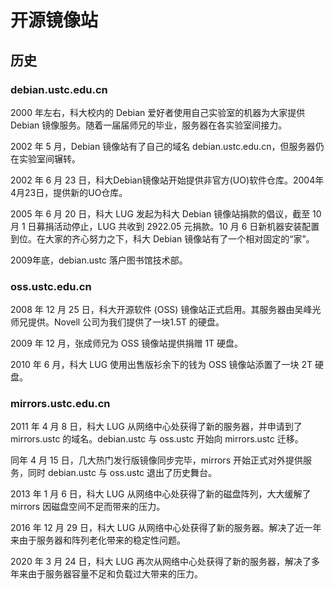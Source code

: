 # 开源镜像站

## 历史

### debian.ustc.edu.cn

2000 年左右，科大校内的 Debian 爱好者使用自己实验室的机器为大家提供 Debian 镜像服务。随着一届届师兄的毕业，服务器在各实验室间接力。

2002 年 5 月，Debian 镜像站有了自己的域名 debian.ustc.edu.cn，但服务器仍在实验室间辗转。

2002 年 6 月 23 日，科大Debian镜像站开始提供非官方(UO)软件仓库。2004年4月23日，提供新的UO仓库。

2005 年 6 月 20 日，科大 LUG 发起为科大 Debian 镜像站捐款的倡议，截至 10 月 1 日募捐活动停止，LUG 共收到 2922.05 元捐款。10 月 6 日新机器安装配置到位。在大家的齐心努力之下，科大 Debian 镜像站有了一个相对固定的“家”。

2009年底，debian.ustc 落户图书馆技术部。

### oss.ustc.edu.cn

2008 年 12 月 25 日，科大开源软件 (OSS) 镜像站正式启用。其服务器由吴峰光师兄提供。Novell 公司为我们提供了一块1.5T 的硬盘。

2009 年 12 月，张成师兄为 OSS 镜像站提供捐赠 1T 硬盘。

2010 年 6 月，科大 LUG 使用出售版衫余下的钱为 OSS 镜像站添置了一块 2T 硬盘。

### mirrors.ustc.edu.cn

2011 年 4 月 8 日，科大 LUG 从网络中心处获得了新的服务器，并申请到了 mirrors.ustc 的域名。debian.ustc 与 oss.ustc 开始向 mirrors.ustc 迁移。

同年 4 月 15 日，几大热门发行版镜像同步完毕，mirrors 开始正式对外提供服务，同时 debian.ustc 与 oss.ustc 退出了历史舞台。

2013 年 1 月 6 日，科大 LUG 从网络中心处获得了新的磁盘阵列，大大缓解了 mirrors 因磁盘空间不足而带来的压力。

2016 年 12 月 29 日，科大 LUG 从网络中心处获得了新的服务器。解决了近一年来由于服务器和阵列老化带来的稳定性问题。

2020 年 3 月 24 日，科大 LUG 再次从网络中心处获得了新的服务器，解决了多年来由于服务器容量不足和负载过大带来的压力。
